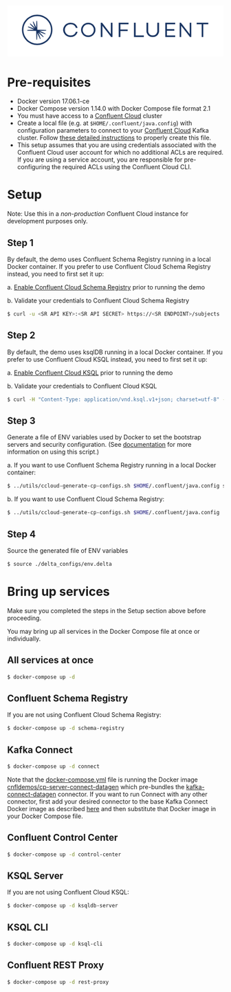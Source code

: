 ![image](../images/confluent-logo-300-2.png)

# Pre-requisites

* Docker version 17.06.1-ce
* Docker Compose version 1.14.0 with Docker Compose file format 2.1
* You must have access to a [Confluent Cloud](https://www.confluent.io/confluent-cloud/?utm_source=github&utm_medium=demo&utm_campaign=ch.cp-all-in-one_type.community_content.cp-all-in-one-cloud) cluster
* Create a local file (e.g. at `$HOME/.confluent/java.config`) with configuration parameters to connect to your [Confluent Cloud](https://www.confluent.io/confluent-cloud/?utm_source=github&utm_medium=demo&utm_campaign=ch.cp-all-in-one_type.community_content.cp-all-in-one-cloud) Kafka cluster.  Follow [these detailed instructions](https://github.com/confluentinc/configuration-templates/tree/master/README.md) to properly create this file.
* This setup assumes that you are using credentials associated with the Confluent Cloud user account for which no additional ACLs are required. If you are using a service account, you are responsible for pre-configuring the required ACLs using the Confluent Cloud CLI.

# Setup

Note: Use this in a *non-production* Confluent Cloud instance for development purposes only.

## Step 1

By default, the demo uses Confluent Schema Registry running in a local Docker container. If you prefer to use Confluent Cloud Schema Registry instead, you need to first set it up:

   a. [Enable Confluent Cloud Schema Registry](http://docs.confluent.io/current/quickstart/cloud-quickstart.html#step-3-configure-sr-ccloud?utm_source=github&utm_medium=demo&utm_campaign=ch.cp-all-in-one_type.community_content.cp-all-in-one-cloud) prior to running the demo

   b. Validate your credentials to Confluent Cloud Schema Registry

   ```bash
   $ curl -u <SR API KEY>:<SR API SECRET> https://<SR ENDPOINT>/subjects
   ```

## Step 2

By default, the demo uses ksqlDB running in a local Docker container. If you prefer to use Confluent Cloud KSQL instead, you need to first set it up:

   a. [Enable Confluent Cloud KSQL](https://docs.confluent.io/current/quickstart/cloud-quickstart/ksql.html#create-a-ksqldb-application-in-ccloud?utm_source=github&utm_medium=demo&utm_campaign=ch.cp-all-in-one_type.community_content.cp-all-in-one-cloud) prior to running the demo

   b. Validate your credentials to Confluent Cloud KSQL

   ```bash
   $ curl -H "Content-Type: application/vnd.ksql.v1+json; charset=utf-8" -u <KSQL API KEY>:<KSQL API SECRET> https://<KSQL ENDPOINT>/info
   ```

## Step 3

Generate a file of ENV variables used by Docker to set the bootstrap servers and security configuration.
(See [documentation](https://docs.confluent.io/current/cloud/connect/auto-generate-configs.html?utm_source=github&utm_medium=demo&utm_campaign=ch.cp-all-in-one_type.community_content.cp-all-in-one-cloud) for more information on using this script.)

   a. If you want to use Confluent Schema Registry running in a local Docker container:

   ```bash
   $ ../utils/ccloud-generate-cp-configs.sh $HOME/.confluent/java.config schema_registry_docker.config
   ```

   b. If you want to use Confluent Cloud Schema Registry:

   ```bash
   $ ../utils/ccloud-generate-cp-configs.sh $HOME/.confluent/java.config
   ```

## Step 4

Source the generated file of ENV variables

```bash
$ source ./delta_configs/env.delta
```

# Bring up services

Make sure you completed the steps in the Setup section above before proceeding. 

You may bring up all services in the Docker Compose file at once or individually.

## All services at once

```bash
$ docker-compose up -d
```

## Confluent Schema Registry

If you are not using Confluent Cloud Schema Registry:

```bash
$ docker-compose up -d schema-registry
```

## Kafka Connect

```bash
$ docker-compose up -d connect
```

Note that the [docker-compose.yml](docker-compose.yml) file is running the Docker image [cnfldemos/cp-server-connect-datagen](https://hub.docker.com/r/cnfldemos/cp-server-connect-datagen/) which pre-bundles the [kafka-connect-datagen](https://www.confluent.io/hub/confluentinc/kafka-connect-datagen) connector.
If you want to run Connect with any other connector, first add your desired connector to the base Kafka Connect Docker image as described [here](https://docs.confluent.io/current/connect/managing/extending.html) and then substitute that Docker image in your Docker Compose file.

## Confluent Control Center

```bash
$ docker-compose up -d control-center
```

## KSQL Server

If you are not using Confluent Cloud KSQL:

```bash
$ docker-compose up -d ksqldb-server
```

## KSQL CLI

```bash
$ docker-compose up -d ksql-cli
```

## Confluent REST Proxy

```bash
$ docker-compose up -d rest-proxy
```
